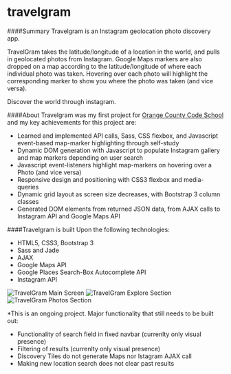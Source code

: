 # travelgram
####Summary
Travelgram is an Instagram geolocation photo discovery app.

TravelGram takes the latitude/longitude of a location in the world, and pulls in geolocated photos from Instagram. Google Maps markers are also dropped on a map according to the latitude/longitude of where each individual photo was taken. Hovering over each photo will highlight the corresponding marker to show you where the photo was taken (and vice versa).

Discover the world through instagram.

####About
Travelgram was my first project for [Orange County Code School](https://www.orangecountycodeschool.com) and my key achievements for this project are:

- Learned and implemented API calls, Sass, CSS flexbox, and Javascript event-based map-marker highlighting through self-study
- Dynamic DOM generation with Javascript to populate Instagram gallery and map markers depending on user search
- Javascript event-listeners highlight map-markers on hovering over a Photo (and vice versa)
- Responsive design and positioning with CSS3 flexbox and media-queries
- Dynamic grid layout as screen size decreases, with Bootstrap 3 column classes
- Generated DOM elements from returned JSON data, from AJAX calls to Instagram API and Google Maps API

####Travelgram is built Upon the following technologies:
- HTML5, CSS3, Bootstrap 3
- Sass and Jade
- AJAX
- Google Maps API
- Google Places Search-Box Autocomplete API
- Instagram API

![TravelGram Main Screen](http://www.duncanleung.com/portfolio/travelgram-github/hero.jpg)
![TravelGram Explore Section](http://www.duncanleung.com/portfolio/travelgram-github/explore.jpg)
![TravelGram Photos Section](http://www.duncanleung.com/portfolio/travelgram-github/browse.jpg)

*This is an ongoing project. Major functionality that still needs to be built out:
- Functionality of search field in fixed navbar  (currenlty only visual presence)
- Filtering of results (currenlty only visual presence)
- Discovery Tiles do not generate Maps nor Istagram AJAX call
- Making new location search does not clear past results
